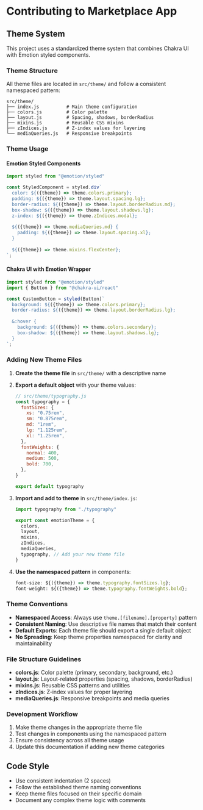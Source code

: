 # Contributing to Marketplace App

## Theme System

This project uses a standardized theme system that combines Chakra UI with Emotion styled components.

### Theme Structure

All theme files are located in `src/theme/` and follow a consistent namespaced pattern:

```
src/theme/
├── index.js          # Main theme configuration
├── colors.js         # Color palette
├── layout.js         # Spacing, shadows, borderRadius
├── mixins.js         # Reusable CSS mixins
├── zIndices.js       # Z-index values for layering
└── mediaQueries.js   # Responsive breakpoints
```

### Theme Usage

#### Emotion Styled Components
```jsx
import styled from "@emotion/styled"

const StyledComponent = styled.div`
  color: ${({theme}) => theme.colors.primary};
  padding: ${({theme}) => theme.layout.spacing.lg};
  border-radius: ${({theme}) => theme.layout.borderRadius.md};
  box-shadow: ${({theme}) => theme.layout.shadows.lg};
  z-index: ${({theme}) => theme.zIndices.modal};
  
  ${({theme}) => theme.mediaQueries.md} {
    padding: ${({theme}) => theme.layout.spacing.xl};
  }
  
  ${({theme}) => theme.mixins.flexCenter};
`;
```

#### Chakra UI with Emotion Wrapper
```jsx
import styled from "@emotion/styled"
import { Button } from "@chakra-ui/react"

const CustomButton = styled(Button)`
  background: ${({theme}) => theme.colors.primary};
  border-radius: ${({theme}) => theme.layout.borderRadius.lg};
  
  &:hover {
    background: ${({theme}) => theme.colors.secondary};
    box-shadow: ${({theme}) => theme.layout.shadows.lg};
  }
`;
```

### Adding New Theme Files

1. **Create the theme file** in `src/theme/` with a descriptive name
2. **Export a default object** with your theme values:
   ```js
   // src/theme/typography.js
   const typography = {
     fontSizes: {
       xs: "0.75rem",
       sm: "0.875rem",
       md: "1rem",
       lg: "1.125rem",
       xl: "1.25rem",
     },
     fontWeights: {
       normal: 400,
       medium: 500,
       bold: 700,
     },
   }
   
   export default typography
   ```

3. **Import and add to theme** in `src/theme/index.js`:
   ```js
   import typography from "./typography"
   
   export const emotionTheme = {
     colors,
     layout,
     mixins,
     zIndices,
     mediaQueries,
     typography, // Add your new theme file
   }
   ```

4. **Use the namespaced pattern** in components:
   ```jsx
   font-size: ${({theme}) => theme.typography.fontSizes.lg};
   font-weight: ${({theme}) => theme.typography.fontWeights.bold};
   ```

### Theme Conventions

- **Namespaced Access**: Always use `theme.[filename].[property]` pattern
- **Consistent Naming**: Use descriptive file names that match their content
- **Default Exports**: Each theme file should export a single default object
- **No Spreading**: Keep theme properties namespaced for clarity and maintainability

### File Structure Guidelines

- **colors.js**: Color palette (primary, secondary, background, etc.)
- **layout.js**: Layout-related properties (spacing, shadows, borderRadius)
- **mixins.js**: Reusable CSS patterns and utilities
- **zIndices.js**: Z-index values for proper layering
- **mediaQueries.js**: Responsive breakpoints and media queries

### Development Workflow

1. Make theme changes in the appropriate theme file
2. Test changes in components using the namespaced pattern
3. Ensure consistency across all theme usage
4. Update this documentation if adding new theme categories

## Code Style

- Use consistent indentation (2 spaces)
- Follow the established theme naming conventions
- Keep theme files focused on their specific domain
- Document any complex theme logic with comments
